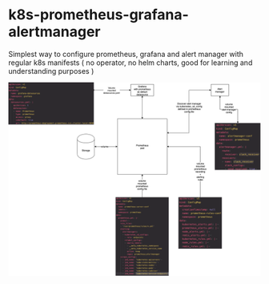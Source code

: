 # k8s-prometheus-grafana-alertmanager
Simplest way to configure prometheus, grafana and alert manager with regular k8s manifests ( no operator, no helm charts, good for learning and understanding purposes )

![diagram](prometheus_grafana_alertmanager.png)
